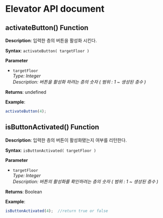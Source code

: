 # Elevator API document    
  
## activateButton() Function  
**Description**: 입력한 층의 버튼을 활성화 시킨다.
    
 **Syntax**: `activateButton( targetFloor )`
 
  **Parameter**
  - `targetFloor`  
*Type: Integer      
Description: 버튼을 활성화 하려는 층의 숫자 ( 범위 : 1 ~ 생성된 층수 )*    
  
 **Returns**: undefined  
  
**Example**:   
```js 
activateButton(4); 
```    

 ## isButtonActivated() Function      
  
**Description**: 입력한 층의 버튼이 활성화됐는지 여부를 리턴한다.
    
**Syntax**:  `isButtonActivated( targetFloor )`    

**Parameter**
- `targetFloor`  
*Type: Integer      
Description: 버튼의 활성화를 확인하려는 층의 숫자 ( 범위 : 1 ~ 생성된 층수 )*    
  
**Returns**: Boolean    
  
**Example**:  
```js 
isButtonActivated(4);  //return true or false  
```